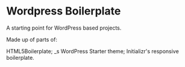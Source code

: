 Wordpress Boilerplate
=====================

A starting point for WordPress based projects. 

Made up of parts of:

HTML5Boilerplate; _s WordPress Starter theme; Initializr's responsive boilerplate.